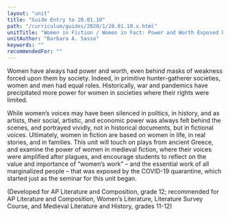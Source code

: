 ```yaml
---
layout: "unit"
title: "Guide Entry to 20.01.10"
path: "/curriculum/guides/2020/1/20.01.10.x.html"
unitTitle: "Women in Fiction / Women in Fact: Power and Worth Exposed by Pandemics"
unitAuthor: "Barbara A. Sasso"
keywords: ""
recommendedFor: "" 
---
```

<main>
        <p><span>Women have always had power and worth, even behind masks of weakness forced upon them by society. Indeed, in primitive hunter-gatherer societies, women and men had equal roles. Historically, war and pandemics have precipitated more power for women in societies where their rights were limited.&nbsp; </span></p>
<p><span>While women&rsquo;s voices may have been silenced in politics, in history, and as artists, their social, artistic, and economic power was always felt behind the scenes, and portrayed vividly, not in historical documents, but in fictional voices. Ultimately, women in fiction are based on women in life, in real stories, and in families. This unit will touch on plays from ancient Greece, and examine the power of women in medieval fiction, where their voices were amplified after plagues, and encourage students to reflect on the value and importance of &ldquo;women&rsquo;s work&rdquo; &ndash; and the essential work of all marginalized people &ndash; that was exposed by the COVID-19 quarantine, which started just as the seminar for this unit began.&nbsp; </span></p>
<p>(Developed for AP Literature and Composition, grade 12; recommended for AP Literature and Composition, Women&rsquo;s Literature, Literature Survey Course, and Medieval Literature and History, grades 11-12)</p>
</main>
